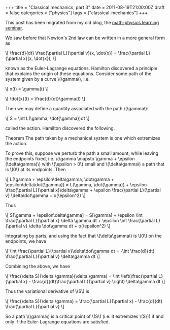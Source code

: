 +++
title = "Classical mechanics, part 3"
date = 2011-08-19T21:00:00Z
draft = false
categories = ["physics"]
tags = ["classical-mechanics"]
+++

This post has been migrated from my old blog, the [math-physics learning seminar](https://mathphysseminar.blogspot.com/).


We saw before that Newton's 2nd law can be written in a more general form as

\\[ \frac{d}{dt} \frac{\partial L}{\partial v}(x, \dot{x}) = \frac{\partial L}{\partial x}(x, \dot{x}), \\]

known as the Euler-Lagrange equations. Hamilton discovered a principle that explains the origin of these equations. Consider some path of the system given by a curve \\(\gamma\\), i.e.

\\[ x(t) = \gamma(t) \\]

\\[ \dot{x}(t) = \frac{d}{dt}\gamma(t) \\]

Then we may define a quantity associated with the path \\(\gamma\\):

\\[ S = \int L(\gamma, \dot{\gamma})dt \\]

called the action. Hamilton discovered the following.


Theorem The path taken by a mechanical system is one which extremizes the action.


To prove this, suppose we perturb the path a small amount, while leaving the endpoints fixed, i.e. \\(\gamma \mapsto \gamma + \epsilon (\delta\gamma)\\) with \\(\epsilon &gt; 0\\) small and \\(\delta\gamma\\) a path that is \\(0\\) at its endpoints. Then

\\[ L(\gamma + \epsilon\delta\gamma, \dot\gamma + \epsilon\delta\dot{\gamma}) = L(\gamma, \dot{\gamma}) + \epsilon \frac{\partial L}{\partial x}\delta\gamma + \epsilon \frac{\partial L}{\partial v} \delta\dot\gamma + o(\epsilon^2) \\]

Thus

\\[ S[\gamma + \epsilon\delta\gamma] = S[\gamma] + \epsilon \int \frac{\partial L}{\partial x} \delta \gamma dt + \epsilon \int \frac{\partial L}{\partial v} \delta \dot\gamma dt + o(\epsilon^2) \\]

Integrating by parts, and using the fact that \\(\delta\gamma\\) is \\(0\\) on the endpoints, we have

\\[ \int \frac{\partial L}{\partial v}\delta\dot\gamma dt = -\int \frac{d}{dt} \frac{\partial L}{\partial v} \delta\gamma dt \\]


Combining the above, we have

\\[ \frac{\delta S}{\delta \gamma}(\delta \gamma) = \int \left(\frac{\partial L}{\partial x} - \frac{d}{dt}\frac{\partial L}{\partial v} \right) \delta\gamma dt \\]

Thus the variational derivative of \\(S\\) is

\\[ \frac{\delta S}{\delta \gamma} = \frac{\partial L}{\partial x} - \frac{d}{dt} \frac{\partial L}{\partial v} \\]

So a path \\(\gamma\\) is a critical point of \\(S\\) (i.e. it extremizes \\(S\\)) if and only if the Euler-Lagrange equations are satisfied.
